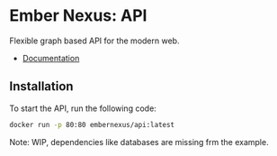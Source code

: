 # Ember Nexus: API

Flexible graph based API for the modern web.

- [Documentation](https://ember-nexus.github.io/api)

## Installation

To start the API, run the following code:

```bash
docker run -p 80:80 embernexus/api:latest
```

Note: WIP, dependencies like databases are missing frm the example.
